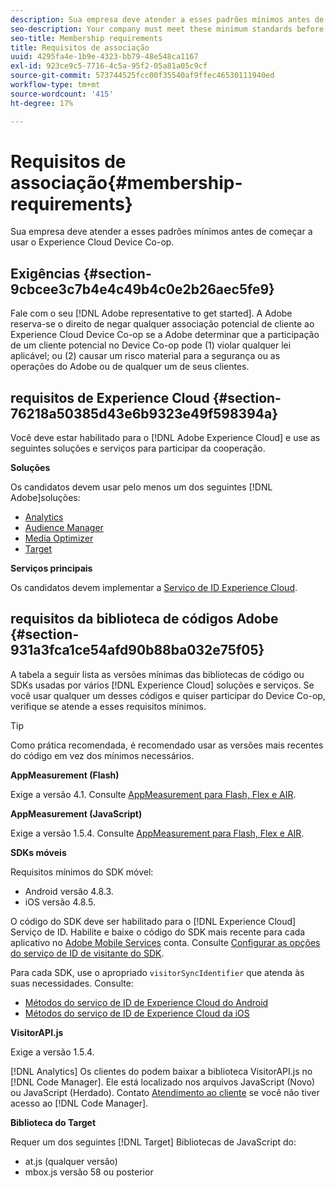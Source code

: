 ```yaml
---
description: Sua empresa deve atender a esses padrões mínimos antes de começar a usar o Experience Cloud Device Co-op.
seo-description: Your company must meet these minimum standards before you can start using the Experience Cloud Device Co-op.
seo-title: Membership requirements
title: Requisitos de associação
uuid: 4295fa4e-1b9e-4323-bb79-48e548ca1167
exl-id: 923ce9c5-7716-4c5a-95f2-05a81a05c9cf
source-git-commit: 573744525fcc00f35540af9ffec46530111940ed
workflow-type: tm+mt
source-wordcount: '415'
ht-degree: 17%

---
```


# Requisitos de associação{#membership-requirements}

Sua empresa deve atender a esses padrões mínimos antes de começar a usar o Experience Cloud Device Co-op.

## Exigências {#section-9cbcee3c7b4e4c49b4c0e2b26aec5fe9}

Fale com o seu [!DNL Adobe representative to get started]. A Adobe reserva-se o direito de negar qualquer associação potencial de cliente ao Experience Cloud Device Co-op se a Adobe determinar que a participação de um cliente potencial no Device Co-op pode (1) violar qualquer lei aplicável; ou (2) causar um risco material para a segurança ou as operações do Adobe ou de qualquer um de seus clientes.

## requisitos de Experience Cloud {#section-76218a50385d43e6b9323e49f598394a}

Você deve estar habilitado para o [!DNL Adobe Experience Cloud] e use as seguintes soluções e serviços para participar da cooperação.

**Soluções**

Os candidatos devem usar pelo menos um dos seguintes [!DNL Adobe]soluções:

* [Analytics](http://www.adobe.com/br/marketing-cloud/web-analytics.html)
* [Audience Manager](http://www.adobe.com/br/marketing-cloud/data-management-platform.html)
* [Media Optimizer](http://www.adobe.com/marketing-cloud/online-advertising-management.html)
* [Target](http://www.adobe.com/br/marketing-cloud/testing-targeting.html)

**Serviços principais**

Os candidatos devem implementar a [Serviço de ID Experience Cloud](https://docs.adobe.com/content/help/pt-BR/id-service/using/home.html).

## requisitos da biblioteca de códigos Adobe {#section-931a3fca1ce54afd90b88ba032e75f05}

A tabela a seguir lista as versões mínimas das bibliotecas de código ou SDKs usadas por vários [!DNL Experience Cloud] soluções e serviços. Se você usar qualquer um desses códigos e quiser participar do Device Co-op, verifique se atende a esses requisitos mínimos.

>[!TIP]
>
>Como prática recomendada, é recomendado usar as versões mais recentes do código em vez dos mínimos necessários.

**AppMeasurement (Flash)**

Exige a versão 4.1. Consulte [AppMeasurement para Flash, Flex e AIR](https://github.com/AdobeDocs/analytics-1.4-apis/blob/master/docs/data-insertion-api/index.md).

**AppMeasurement (JavaScript)**

Exige a versão 1.5.4. Consulte [AppMeasurement para Flash, Flex e AIR](https://docs.adobe.com/content/help/pt-BR/analytics/implementation/js/migrate-from-hcode.html).

**SDKs móveis**

Requisitos mínimos do SDK móvel:

* Android versão 4.8.3.
* iOS versão 4.8.5.

O código do SDK deve ser habilitado para o [!DNL Experience Cloud] Serviço de ID. Habilite e baixe o código do SDK mais recente para cada aplicativo no [Adobe Mobile Services](https://mobilemarketing.adobe.com/) conta. Consulte [Configurar as opções do serviço de ID de visitante do SDK](https://docs.adobe.com/content/help/pt-BR/mobile-services/using/manage-app-settings-ug/configuring-app/t-config-visitor.html).

Para cada SDK, use o apropriado `visitorSyncIdentifier` que atenda às suas necessidades. Consulte:

* [Métodos do serviço de ID de Experience Cloud do Android](https://docs.adobe.com/content/help/en/mobile-services/android/experience-cloud-android/mcvid.html)
* [Métodos do serviço de ID de Experience Cloud da iOS](https://docs.adobe.com/content/help/en/mobile-services/ios/exp-cloud-ios/mcvid.html)

**VisitorAPI.js**

Exige a versão 1.5.4.

[!DNL Analytics] Os clientes do podem baixar a biblioteca VisitorAPI.js no [!DNL Code Manager]. Ele está localizado nos arquivos JavaScript (Novo) ou JavaScript (Herdado). Contato [Atendimento ao cliente](https://helpx.adobe.com/br/marketing-cloud/contact-support.html) se você não tiver acesso ao [!DNL Code Manager].

**Biblioteca do Target**

Requer um dos seguintes [!DNL Target] Bibliotecas de JavaScript do:

* at.js (qualquer versão)
* mbox.js versão 58 ou posterior
